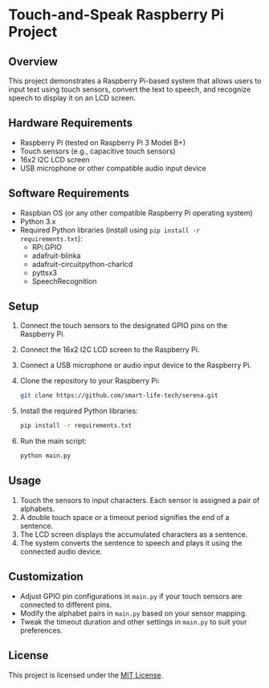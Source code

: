# Touch-and-Speak Raspberry Pi Project

## Overview

This project demonstrates a Raspberry Pi-based system that allows users to input text using touch sensors, convert the text to speech, and recognize speech to display it on an LCD screen.

## Hardware Requirements

- Raspberry Pi (tested on Raspberry Pi 3 Model B+)
- Touch sensors (e.g., capacitive touch sensors)
- 16x2 I2C LCD screen
- USB microphone or other compatible audio input device

## Software Requirements

- Raspbian OS (or any other compatible Raspberry Pi operating system)
- Python 3.x
- Required Python libraries (install using `pip install -r requirements.txt`):
  - RPi.GPIO
  - adafruit-blinka
  - adafruit-circuitpython-charlcd
  - pyttsx3
  - SpeechRecognition

## Setup

1. Connect the touch sensors to the designated GPIO pins on the Raspberry Pi.
2. Connect the 16x2 I2C LCD screen to the Raspberry Pi.
3. Connect a USB microphone or audio input device to the Raspberry Pi.
4. Clone the repository to your Raspberry Pi:

    ```bash
    git clone https://github.com/smart-life-tech/serena.git
    ```

5. Install the required Python libraries:

    ```bash
    pip install -r requirements.txt
    ```

6. Run the main script:

    ```bash
    python main.py
    ```

## Usage

1. Touch the sensors to input characters. Each sensor is assigned a pair of alphabets.
2. A double touch space or a timeout period signifies the end of a sentence.
3. The LCD screen displays the accumulated characters as a sentence.
4. The system converts the sentence to speech and plays it using the connected audio device.

## Customization

- Adjust GPIO pin configurations in `main.py` if your touch sensors are connected to different pins.
- Modify the alphabet pairs in `main.py` based on your sensor mapping.
- Tweak the timeout duration and other settings in `main.py` to suit your preferences.

## License

This project is licensed under the [MIT License](LICENSE).

